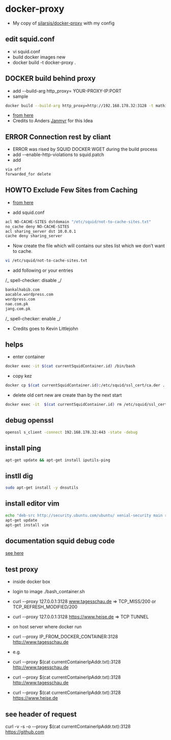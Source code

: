 # docker-proxy

- My copy of [silarsis/docker-proxy](https://github.com/silarsis/docker-proxy) with my config

## edit squid.conf

- vi squid.conf
- build docker images new
- docker build -t docker-proxy .

## DOCKER build behind proxy

- add --build-arg http_proxy= YOUR-PROXY-IP:PORT
- sample

```bash
docker build --build-arg http_proxy=http://192.168.178.32:3128 -t mathiasstatdler/postgres .
```

- [from here](https://github.com/docker/docker-registry/issues/890)
- Credits to Anders [Janmyr](https://github.com/andersjanmyr) for this Idea

## ERROR Connection rest by cliant

- ERROR was rised by SQUID DOCKER WGET during the build process
- add --enable-http-violations to squid.patch
- add

```bash
via off
forwarded_for delete
```

## HOWTO Exclude Few Sites from Caching

- [from here](https://aacable.wordpress.com/2012/01/23/squid-howto-exclude-some-sites-exntension-from-caching/)

- add squid.conf

```bash
acl NO-CACHE-SITES dstdomain "/etc/squid/not-to-cache-sites.txt"
no_cache deny NO-CACHE-SITES
acl sharing_server dst 10.0.0.1
cache deny sharing_server
```

- Now create the file which will contains our sites list which we don’t want to cache.

```bash
vi /etc/squid/not-to-cache-sites.txt
```

- add following or your entries

/_ spell-checker: disable _/

```bash
bankalhabib.com
aacable.wordpress.com
wordpress.com
nae.com.pk
jang.com.pk
```

/_ spell-checker: enable _/

- Credits goes to Kevin Littlejohn

## helps

- enter container

```bash
docker exec -it $(cat currentSquidContainer.id) /bin/bash
```

- copy kez

```bash
docker cp $(cat currentSquidContainer.id):/etc/squid/ssl_cert/ca.der .
```

- delete old cert new are create than by the next start

```bash
docker exec -it  $(cat currentSquidContainer.id) rm /etc/squid/ssl_cert/ca.pem
```

## debug openssl

```bash
openssl s_client -connect 192.168.178.32:443 -state -debug
```

## install ping

```bash
apt-get update && apt-get install iputils-ping
```

## instll dig

```bash
sudo apt-get install -y dnsutils
```

## install editor vim

```bash
echo "deb-src http://security.ubuntu.com/ubuntu/ xenial-security main restricted" >>/etc/apt/sources.list
apt-get update
apt-get install vim
```

## documentation squid debug code

[see here](http://etutorials.org/Server+Administration/Squid.+The+definitive+guide/Chapter+16.+Debugging+and+Troubleshooting/16.2+Debugging+via+cache.log/)

<!-- markdownlint-disable MD034 -->

## test proxy

- inside docker box
- login to image ./bash_container.sh
- curl --proxy 127.0.0.1:3128 www.tagesschau.de => TCP_MISS/200 or TCP_REFRESH_MODIFIED/200
- curl --proxy 127.0.0.1:3128 https://www.heise.de => TCP TUNNEL

- on host server where docker run
- curl --proxy IP_FROM_DOCKER_CONTAINER:3128 http://www.tagesschau.de
- e.g.
- curl --proxy $(cat currentContainerIpAddr.txt):3128 http://www.tagesschau.de
- curl --proxy $(cat currentContainerIpAddr.txt):3128 http://www.tagesschau.de
- curl --proxy $(cat currentContainerIpAddr.txt):3128 https://www.heise.de

## see header of request

curl -v -s -o --proxy $(cat currentContainerIpAddr.txt):3128 https://github.com

<!-- markdownlint-enable MD034 -->
